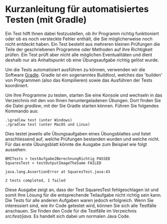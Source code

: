 # Kurzanleitung für automatisiertes Testen (mit Gradle)

Ein Test hilft Ihnen dabei festzustellen, ob ihr Programm richtig funktioniert oder ob es noch versteckte Fehler enthält, die Sie möglicherweise noch nicht entdeckt haben. 
Ein Test besteht aus mehreren kleinen Prüfungen die Teile der geschriebenen Programme oder Methoden auf ihre Richtigkeit prüfen. Ein Test prüft aber nicht alle möglichen Eventualitäten und dient deshalb nur als Anhaltspunkt ob eine Übungsaufgabe richtig gelöst wurde.

Um die Tests automatisiert ausführen zu können, verwenden wir die Software [Gradle](https://gradle.org/). Gradle ist ein sogenanntes Buildtool, welches das 'builden' von Programmen (also das Kompilieren) sowie das Ausführen der Tests koordiniert.

Um Ihre Programme zu testen, starten Sie eine Konsole und wechseln in das Verzeichnis mit den von Ihnen heruntergeladenen Übungen. Dort finden Sie die Datei _gradlew_, mit der Sie Gradle starten können. Führen Sie folgendes Kommando aus:

```
.\gradlew test (unter Windows)
./gradlew test (unter MacOS und Linux)
```

Dies testet jeweils alle Übungsaufgaben eines Übungsblattes und listet anschliessend auf, welche Prüfungen bestanden wurden und welche nicht. Für das erste Übungsblatt könnte die Ausgabe zum Beispiel wie folgt aussehen:

```
BMITests > testAufgabe2BerechnungRichtig PASSED
SquaresTest > testOutputImageTheSame FAILED

java.lang.AssertionError at SquaresTest.java:43

2 tests completed, 1 failed
```

Diese Ausgabe zeigt an, dass der Test SquaresTest fehlgeschlagen ist und somit Ihre Lösung für die entsprechende Teilaufgabe nicht richtig sein kann. Die Tests für alle anderen Aufgaben waren jedoch erfolgreich.
Wenn Sie interessiert sind, wie ihr Code getestet wird, können Sie sich alle Testfälle anschauen. Sie finden den Code für die Testfälle im Verzeichnis _src/test/java_. Es handelt sich dabei um normalen Java Code.

